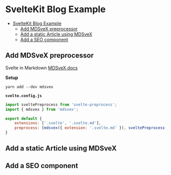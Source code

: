 # SvelteKit Blog Example

- [SvelteKit Blog Example](#sveltekit-blog-example)
  - [Add MDSveX preprocessor](#add-mdsvex-preprocessor)
  - [Add a static Article using MDSveX](#add-a-static-article-using-mdsvex)
  - [Add a SEO component](#add-a-seo-component)
## Add MDSveX preprocessor

Svelte in Markdown [MDSveX docs](https://mdsvex.pngwn.io/docs)

**Setup**

`yarn add --dev mdsvex`

**`svelte.config.js`**
```javascript
import sveltePreprocess from 'svelte-preprocess';
import { mdsvex } from 'mdsvex';

export default {
	extensions: ['.svelte', '.svelte.md'],
	preprocess: [mdsvex({ extension: '.svelte.md' }), sveltePreprocess()],
}
```

## Add a static Article using MDSveX

## Add a SEO component